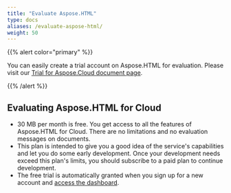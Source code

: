 ```yaml
---
title: "Evaluate Aspose.HTML"
type: docs
aliases: /evaluate-aspose-html/
weight: 50
---
```


{{% alert color="primary" %}} 

You can easily create a trial account on Aspose.HTML for evaluation. Please visit our [Trial for Aspose.Cloud document page](https://purchase.aspose.cloud/trial).

{{% /alert %}} 
## **Evaluating Aspose.HTML for Cloud**
- 30 MB per month is free. You get access to all the features of Aspose.HTML for Cloud. There are no limitations and no evaluation messages on documents.
- This plan is intended to give you a good idea of the service's capabilities and let you do some early development. Once your development needs exceed this plan's limits, you should subscribe to a paid plan to continue development.
- The free trial is automatically granted when you sign up for a new account and [access the dashboard](https://dashboard.aspose.cloud/).


